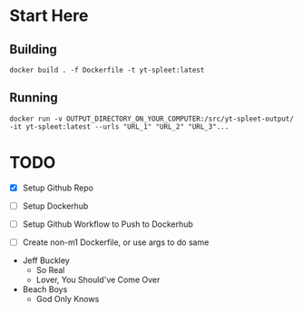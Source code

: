 
# Start Here
## Building
`docker build . -f Dockerfile -t yt-spleet:latest`

## Running
`docker run -v OUTPUT_DIRECTORY_ON_YOUR_COMPUTER:/src/yt-spleet-output/ -it yt-spleet:latest --urls "URL_1" "URL_2" "URL_3"...`

# TODO

- [x] Setup Github Repo
- [ ] Setup Dockerhub
- [ ] Setup Github Workflow to Push to Dockerhub
- [ ] Create non-m1 Dockerfile, or use args to do same


- Jeff Buckley
    - So Real
    - Lover, You Should've Come Over
- Beach Boys
    - God Only Knows
    
